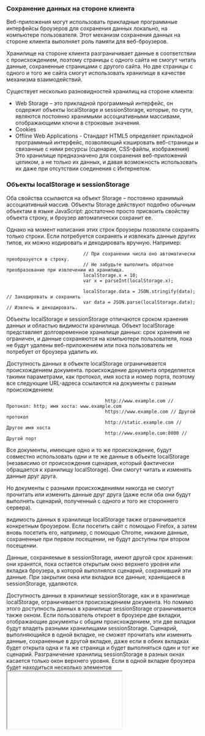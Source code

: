 ### Сохранение данных на стороне клиента

Веб-приложения могут использовать прикладные программные интерфейсы броузеров для сохранения данных локально,
на компьютере пользователя. Этот механизм сохранения данных на стороне клиента выполняет роль памяти для веб-броузеров.

Хранилище на стороне клиента разграничивает данные в соответствии с происхождением, поэтому страницы с одного
сайта не смогут читать данные, сохраненные страницами с другого сайта. Но две страницы с одного и того же сайта
смогут использовать хранилище в качестве механизма взаимодействий.

Существует несколько разновидностей хранилищ на стороне клиента:
 * Web Storage – это прикладной программный интерфейс, он содержит объекты localStorage и sessionStorage, которые,
   по сути, являются постоянно хранимыми ассоциативными массивами, отображающими ключи в строковые значения.
 * Cookies
 * Offline Web Applications - Стандарт HTML5 определяет прикладной программный интерфейс, позволяющий кэшировать
   веб-страницы и связанные с ними ресурсы (сценарии, CSS-файлы, изображения) Это хранилище предназначено для сохранения веб-приложений целиком, а не только их данных, и давая возможность использовать их даже при отсутствии соединения с Интернетом.

### Объекты localStorage и sessionStorage
Оба свойства ссылаются на объект Storage – постоянно хранимый ассоциативный массив. Объекты Storage действуют
подобно обычным объектам в языке JavaScript: достаточно просто присвоить свойству объекта строку, и броузер
автоматически сохранит ее.

Однако на момент написания этих строк броузеры позволяли сохранять только строки. Если потребуется сохранять и извлекать данные других типов, их можно кодировать и декодировать вручную. Например:

                                // При сохранении числа оно автоматически преобразуется в строку.
                                // Не забудьте выполнить обратное преобразование при извлечении из хранилища.
                                localStorage.x = 10;
                                var x = parseInt(localStorage.x);

                                localStorage.data = JSON.stringify(data); // Закодировать и сохранить
                                var data = JSON.parse(localStorage.data); // Извлечь и декодировать.

Объекты localStorage и sessionStorage отличаются сроком хранения данных и областью видимости хранилища. Объект
localStorage представляет долговременное хранилище данных: срок хранения не ограничен, и данные сохраняются
на компьютере пользователя, пока не будут удалены веб-приложением или пока пользователь не потребует от броузера удалить их.

Доступность данных в объекте localStorage ограничивается происхождением документа. происхождение документа определяется такими параметрами, как протокол, имя хоста и номер порта, поэтому все следующие URL-адреса ссылаются
на документы с разным происхождением:

                                        http://www.example.com // Протокол: http; имя хоста: www.example.com
                                        https://www.example.com // Другой протокол
                                        http://static.example.com // Другое имя хоста
                                        http://www.example.com:8000 // Другой порт

Все документы, имеющие одно и то же происхождение, будут совместно использовать одни и те же данные в объекте
localStorage (независимо от происхождения сценария, который фактически обращается к хранилищу localStorage). Они смогут читать и изменять данные друг друга.

Но документы с разными происхождениями никогда не смогут прочитать или изменить данные друг друга (даже если оба они будут выполнять сценарий, полученный с одного и того же стороннего сервера).

видимость данных в хранилище localStorage также ограничивается конкретным броузером. Если посетить сайт с помощью
Firefox, а затем вновь посетить его, например, с помощью Chrome, никакие данные, сохраненные при первом посещении,
не будут доступны при втором посещении.

Данные, сохраняемые в sessionStorage, имеют другой срок хранения: они хранятся, пока остается открытым окно
верхнего уровня или вкладка броузера, в которой выполнялся сценарий, сохранивший эти данные. При закрытии окна
или вкладки все данные, хранящиеся в sessionStorage, удаляются.

Доступность данных в хранилище sessionStorage, как и в хранилище localStorage, ограничивается происхождением
документа. Но помимо этого доступность данных в хранилище sessionStorage ограничивается также окном. Если пользователь
откроет в броузере две вкладки, отображающие документы с общим происхождением, эти две вкладки будут владеть разными
хранилищами sessionStorage. Сценарий, выполняющийся в одной вкладке, не сможет прочитать или изменить данные, сохраненные в другой вкладке, даже если в обеих вкладках будет открыта одна и та же страница и будет выполняться
один и тот же сценарий. Разграничение хранилищ sessionStorage в разных окнах касается только окон верхнего уровня. Если в одной вкладке броузера будет находиться несколько элементов <iframe> и в этих фреймах будут отображаться документы с общим происхождением, они будут совместно использовать одно и то же хранилище sessionStorage.

### Прикладной программный интерфейс объекта Storage
Объекты localStorage и sessionStorage часто используются как обычные объекты языка JavaScript: присваивание значения
свойству приводит к сохранению строки, а чтение свойства – к ее извлечению из хранилища.
Но эти объекты определяют также более формальный прикладной интерфейс:
 * сохранить значение можно с помощью метода setItem(), передав ему имя и значение.
 * Извлечь значение можно с помощью метода getItem(), передав ему имя.
 * Удалить значение можно с помощью метода removeItem(), передав ему имя. 
 * Удалить все хранящиеся значения можно вызовом метода clear() (без аргументов).
 * перечислить имена всех хранящихся значений можно с помощью свойства length
   и метода key(), передавая ему значения от 0 до length-1

                                    localStorage.setItem("x", 1); // Сохранить число под именем "x"
                                    localStorage.getItem("x"); // Извлечь значение

                                    // Перечислить все хранящиеся пары имя-значение
                                    for(var i = 0; i < localStorage.length; i++) { // length дает количество пар
                                    var name = localStorage.key(i); // Получить имя i-й пары
                                    var value = localStorage.getItem(name); // Получить значение этой пары
                                    }

                                    localStorage.removeItem("x"); // Удалить элемент "x"
                                    localStorage.clear(); // Удалить все остальные элементы

### События объекта Storage
При изменении данных, хранящихся в localStorage или sessionStorage, броузер генерирует событие «storage» во всех объектах Window, в которых доступны эти данные (но не в окне, где выполнялось сохранение!!!). Если в броузере
открыты две вкладки со страницами с общим происхождением и в одной из страниц производится сохранение значения
в localStorage, в другой вкладке будет сгенерировано событие «storage».

При изменении данных в sessionStorage события «storage» будут генерироваться только при наличии нескольких фреймов.
События «storage» генерируются, только когда содержимое хранилища действительно изменяется. Присваивание хранимому
элементу его текущего значения, как и попытка удалить несуществующий элемент, не возбуждают событие.

Регистрация обработчиков события «storage» выполняется с помощью метода addEventListener() (или attachEvent() в IE). Для этой цели можно также использовать свойство onstorage объекта Window.

Объект события, связанный с событием «storage», имеет пять основных свойств:
 * key - имя или ключ сохраняемого или удаляемого элемента. Если был вызван метод clear(), это свойство будет
   иметь значение null.
 * newValue - Новое значение элемента или null, если был вызван метод removeItem().
 * oldValue - Старое значение существующего элемента, изменившегося или удаленного, или значение null, если был создан
   новый элемент. 
 * storageArea - Это свойство будет хранить значение свойства localStorage или sessionStorage целевого объекта Window.
 * url - URL-адрес (в виде строки) документа, сценарий которого выполнил операцию с хранилищем.

### Cookies
Cookies – это небольшие фрагменты именованных данных, сохраняемые веб-броузером и связанные с определенными веб-страницами или веб-сайтами.

Данные в cookies автоматически передаются между веб-броузером и веб-сервером, благодаря чему серверные сценарии
могут читать и записывать значения, сохраняемые на стороне клиента.

Помимо имени и значения каждый cookie имеет необязательные атрибуты, управляющие сроком его хранения и областью видимости. По умолчанию cookies являются временными – их значения сохраняются на период сеанса веб-броузера и теряются
при закрытии броузера. этот срок хранения не совпадает со сроком хранения данных в sessionStorage: доступность
cookies не ограничивается единственным окном, поэтому период их хранения по умолчанию совпадает с периодом работы
процесса броузера, а не какого-то одного окна. Чтобы cookie сохранялся после окончания сеанса, необходимо
сообщить броузеру, как долго (в секундах) он должен храниться, указав значение атрибута maxage. Если указать
срок хранения, броузер сохранит cookie в локальном файле и удалит его только по истечении срока хранения.

Область видимости cookie может регулироваться посредством атрибутов path и domain.
По умолчанию cookies доступны только страницам с общим происхождением.

### сохранение cookies
Чтобы связать временное значение cookie с текущим документом, достаточно присвоить его свойству cookie строку
следующего формата: имя=значение

Чтобы создать cookie, сохраняющийся между сеансами броузера, необходимо указать срок его хранения (в секундах)
с помощью атрибута max-age. Это можно сделать, присвоив свойству cookie строку следующего формата:

                                              имя=значение;   max-age=число_секунд

Аналогичным образом можно установить атрибуты path, domain и secure, дописав к значению cookie строки следующего
формата перед его записью в свойство cookie:

                                                            ; path=путь
                                                            ; domain=домен
                                                            ; secure

строка представляет собой список пар имя = значение, разделенных точками с запятой и пробелами.

document.cookie = "doSomethingOnlyOnce=true; expires=Fri, 31 Dec 9999 23:59:59 GMT";

### Хранилище приложений и автономные веб-приложения
Стандарт HTML5 определяет новую особенность «кэш приложений» (application cache), которая может использоваться
веб-приложениями для сохранения самих себя локально в броузере пользователя. Объекты localStorage и sessionStorage позволяют сохранять данные веб-приложений, тогда как кэш приложений позволяет сохранять сами приложения – все файлы
(HTML, CSS, JavaScript, изображения и т. д.), необходимые для работы приложения.

Основная причина использования - доступность при работе в автономном режиме. Веб-приложения, способные работать
автономно, устанавливают себя в кэш приложений, используют localStorage для сохранения своих данных и реализуют
механизм синхронизации для передачи сохраненных данных при подключении к сети.

Чтобы установить приложение в кэш приложений, необходимо создать файл объявления: файл, перечисляющий URL всех ресурсов, необходимых приложению. Затем нужно просто добавить ссылку на файл объявления в основную HTML-страницу
приложения, определив атрибут manifest в теге <html>:

                                                  <!DOCTYPE HTML>
                                                  <html manifest="myapp.appcache">
                                                  <head>...</head>
                                                  <body>...</body>
                                                  </html>

Файлы объявлений должны начинаться со строки «CACHE MANIFEST». В следующих строках должны перечисляться URL-адреса
кэшируемых ресурсов. Относительные URL-адреса откладываются относительно URL-адреса файла объявления. Пустые строки
игнорируются. Строки, начинающиеся с символа #, являются комментариями и также игнорируются.

                                    CACHE MANIFEST
                                    /# Строка выше определяет тип файла. Данная строка является комментарием

                                    /# Следующие строки определяют ресурсы, необходимые для работы приложения
                                    myapp.html
                                    myapp.js
                                    myapp.css
                                    images/background.png

По соглашению файлам объявлений кэшируемых приложений даются имена с расширением .appcache. Однако это всего лишь соглашение, а для фактической идентификации типа файла веб-сервер должен отправлять файл объявления с MIME-типом
«text/cache-manifest». Если при отправке файла объявления сервер установит в заголовке «Content-Type» любой другой
MIME-тип, приложение не будет установлено в кэш.

В действительности, файлы объявлений имеют более сложный синтаксис. Для идентификации типов записей в объявлении
используются специальные строки-заголовки разделов. Простые записи помещаются в раздел «CACHE:», который
является разделом по умолчанию. Раздел «NETWORK:» определяет ресурсы, которые никогда не должны кэшироваться
и всегда должны загружаться из сети.

Записи в разделе FALLBACK:» включают два URL-адреса в каждой строке. Ресурс, указанный во втором URL, загружается
и сохраняется в кэше. Первый URL используется как префикс. Все URL-адреса, соответствующие этому префиксу, не кэшируются и при возможности загружаются из сети. Если попытка загрузить ресурс с таким URL-адресом терпит неудачу,
вместо него будет использоваться кэшированный ресурс, определяемый вторым URL-адресом.

                                                      CACHE MANIFEST

                                                      CACHE:
                                                      myapp.html
                                                      myapp.css
                                                      myapp.js

                                                      FALLBACK:
                                                      videos/ offline_help.html

                                                      NETWORK:
                                                      cgi/

Чтобы выполняться в автономном режиме, веб-приложение должно иметь возможность выяснить, работает ли оно в автономном
режиме, и определять моменты подключения и отключения от сети. Проверить режим работы броузера можно с помощью
свойства navigator.onLine. А определить изменение состояния подключения можно, зарегистрировав обработчики событий
«online» и «offline» в объекте Window.